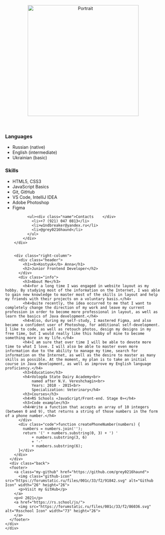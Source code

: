 <!DOCTYPE html>
<html lang="en">
  <head>
    <meta charset="UTF-8" />
    <meta http-equiv="X-UA-Compatible" content="IE=edge" />
    <meta name="viewport" content="width=device-width, initial-scale=1.0" />
    <title>Project</title>
    <link rel="stylesheet" href="https://forumstatic.ru/files/001c/33/f2/19800.css"/>
    <style>
      a {
        text-decoration: none;
      }
    </style>
  </head>

  <body>
    <div class="container">
      <div class="columns">
        <div class="left-column">
          <header>
            <img
              src="https://i.ibb.co/cYyS1DY/321c37c92b7380e063ae48dcfb89c9d4.png"
              alt="Portrait"
              width="359"
              height="auto"
            />
          </header>
          <div class="main">
              <h3>Languages</h3>
              <ul>
                <li>Russian (native)</li>
                <li>English (intermediate)</li>
                <li>Ukrainian (basic)</li>
              </ul>
              <h3>Skills</h3>
              <ul>
                <li>HTML5, CSS3</li>
                <li>JavaScript Basics</li>
                <li>Git, GitHub</li>
                <li>VS Code, IntelliJ IDEA</li>
                <li>Adobe Photoshop</li>
                <li>Figma</li>
              </ul>

              <ul><div class="name">Contacts    </div>
                <li>+7 (921) 047 0813</li>
                <li>w1ndbreaker@yandex.ru</li>
                <li>@grey0216haund</li>
              </ul>
            </div>
        </div>


        <div class="right-column">
          <div class="header">
            <h1><b>Kostyuk</b> Anna</h1>
            <h2>Junior Frontend Developer</h2>
          </div>
          <div class="info">
            <h3>About Me</h3>
            <h4>For a long time I was engaged in website layout as my hobby. By studying most of the information on the Internet, I was able to gain new knowledge to master most of the skills in layout and help my friends with their projects on a voluntary basis.</h4>
            <h4>Quite recently, the idea occurred to me that I want to completely change the direction of my work and leave my current profession in order to become more professional in layout, as well as learn the basics of Java development.</h4>
            <h4>Also, during my self-study, I mastered Figma, and also became a confident user of Photoshop, for additional self-development. I like to code, as well as retouch photos, design my designs in my free time, but I would really like this hobby of mine to become something more in my life.</h4>
            <h4>I am sure that over time I will be able to devote more time to what I love. I will also be able to master even more information due to the ability to manage my time, search for information on the Internet, as well as the desire to master as many skills as possible. At the moment, my plan is to take an initial course in Java development, as well as improve my English language proficiency.</h4>
            <h3>Education</h3>
            <h4>Vologda State Dairy Academy<br>
                named after N.V. Vereshchagin<br>
                Years: 2010 - 2015<br>
                Specialization: Veterinary</h4>
            <h3>Courses</h3>
            <h4>RS Schools «JavaScript/Front-end. Stage 0»</h4>
            <h3>Code example</h3>
            <h4>Write a function that accepts an array of 10 integers (between 0 and 9), that returns a string of those numbers in the form of a phone number.</h4>
          </div>
          <div class="code">function createPhoneNumber(numbers) {
            numbers = numbers.join('');
            return '(' + numbers.substring(0, 3) + ') '
                + numbers.substring(3, 6)
                + '-'
                + numbers.substring(6);
          }</div>
        </div>
      </div>
      <div class="back">
      <footer>
        <a class="my-github" href="https://github.com/grey0216haund">
          <img class="github-icon" src="https://forumstatic.ru/files/001c/33/f2/91842.svg" alt="Github Icon" width="26" height="26">
          <p>Visit my GitHub</p>
        </a>
        <p>© 2021</p>
        <a href="https://rs.school/js/">
          <img src="https://forumstatic.ru/files/001c/33/f2/86036.svg" alt="Rsschool Icon" width="73" height="26">
        </a>
      </footer>
    </div>
    </div>

  </body>
</html>
